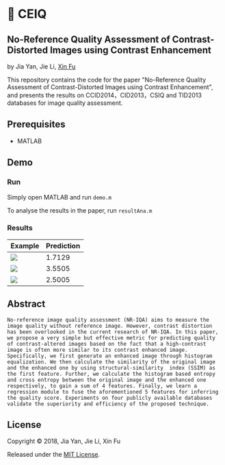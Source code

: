 # :flower_playing_cards: CEIQ

## No-Reference Quality Assessment of Contrast-Distorted Images using Contrast Enhancement

by Jia Yan, Jie Li, [Xin Fu](https://github.com/mtobeiyf)

This repository contains the code for the paper "No-Reference Quality Assessment of Contrast-Distorted Images using Contrast Enhancement", and presents the results on CCID2014，CID2013，CSIQ and TID2013 databases for image quality assessment.

## Prerequisites

 - MATLAB

## Demo

### Run

Simply open MATLAB and run `demo.m`

To analyse the results in the paper, run `resultAna.m`

### Results


| Example | Prediction |
| --- | --- |
| ![](https://raw.githubusercontent.com/mtobeiyf/CEIQ/master/images/1.png) | 1.7129 |
| ![](https://raw.githubusercontent.com/mtobeiyf/CEIQ/master/images/2.png) | 3.5505 |
| ![](https://raw.githubusercontent.com/mtobeiyf/CEIQ/master/images/3.png) | 2.5005 |


## Abstract

```
No-reference image quality assessment (NR-IQA) aims to measure the image quality without reference image. However, contrast distortion has been overlooked in the current research of NR-IQA. In this paper, we propose a very simple but effective metric for predicting quality of contrast-altered images based on the fact that a high-contrast image is often more similar to its contrast enhanced image. Specifically, we first generate an enhanced image through histogram equalization. We then calculate the similarity of the original image and the enhanced one by using structural-similarity  index (SSIM) as the first feature. Further, we calculate the histogram based entropy and cross entropy between the original image and the enhanced one respectively, to gain a sum of 4 features. Finally, we learn a regression module to fuse the aforementioned 5 features for inferring the quality score. Experiments on four publicly available databases validate the superiority and efficiency of the proposed technique.
```

## License

Copyright © 2018, Jia Yan, Jie Li, Xin Fu

Released under the [MIT License](https://opensource.org/licenses/MIT).